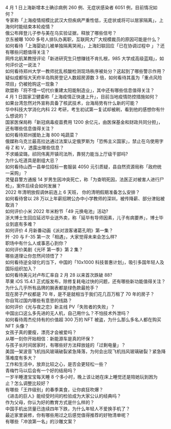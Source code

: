 4 月 1 日上海新增本土确诊病例 260 例、无症状感染者 6051 例，目前情况如何？  
专家称「上海疫情规模比武汉大但疾病严重性低，无症状或将可以居家隔离」，上海何时能结束本轮疫情？  
俄公布拜登儿子参与美在乌实验证据，释放了哪些信号？  
京东被曝 1000 多号人排队办离职，互联网大厂大规模裁员的原因可能是什么？  
如何看待「上海婴幼儿被单独隔离哭闹」，上海妇联回应「已在协调过程中 」？还有哪些问题值得关注？  
网传北航某教授评论「新进研究生只想赚钱不肯扎根，985 大学成高级蓝翔」，如何评价这一说法？  
如何看待郑州大学一教师扰乱核酸检测现场秩序被处分？这起到了哪些警示作用？  
疑似成都恒大天府半岛购房登记人数超房源数 3 倍，如何看待其虽为「重点风险项目」仍被抢购这一现象？  
欧盟称「将不惜一切代价重建太阳能制造业」，其中还有哪些信息值得关注？  
4 月 1 日国家卫健委称「上海疫情正快速上升」，目前当地疫情防控措施如何？  
如果台湾忽然对外宣称具备了核武技术，台海局势有什么新的可能？  
华中科技大学消化内科 22 考研，考生初试第一复试却被刷，看到他的感想你有什么想说的？  
国家医保局称「新冠病毒疫苗费用 1200 余亿元，由医保基金和财政共同分担」，还有哪些信息值得关注？  
如何看待郑州援助上海 800 吨蔬菜？  
俄媒称乌克兰最高拉达通过法案认定俄罗斯为「恐怖主义国家」，禁止在乌使用字母 Z 和 V，透露出哪些信息？  
不求婚梁璐，祁同伟离开镇司法所，靠努力能当上厅级干部吗?  
为什么吃道具是剧组大忌？  
如何看待山西一县单位招标一套服装 4050 元引质疑，县自然资源局称「政府统一采购」？  
灵璧县警方通报 14 岁男生因冲突死亡，称「为查明死因，法医正对被害人进行尸检」，案件后续会如何发展？  
2022 年清明放假调休前连上 6 天班， 你的清明假期准备怎么安排？  
如何看待曾以 28 万以上年薪招聘公办中小学教师的深圳，被传降薪、部分津贴被取消？  
如何评价小米 2022 年米粉节「49 元换电池」活动?  
浙大博士生回应延迟毕业送外卖，称「延毕有导师因素，儿子有病要养」，博士毕业到底有多难？  
如何评价 4 月新番动画《派对浪客诸葛孔明》第一集？  
歼 -20 与 F-35 第一次「相遇」，大家觉得未来会怎么样?  
职场中有什么人或事恶心到你？  
如何评价美剧《光环 第一季》第 2 集？  
哪些道理让你忽然间领悟了？  
如何看待逆全球化的当下，中国的「10x1000 科技普惠计划」，吸引多国年轻人及国际组织加入？  
如何看待美元对卢布汇率自 2 月 28 以来首次跌破 88?  
苹果 iOS 15.4.1 正式版发布，除修复耗电过快的问题，还有哪些新功能值得关注？  
为什么几乎所有品牌的腕表都是绿色款最抢手？  
现在房子产权都是 70 年，是不是就相当于我们花几百万租了 70 年的房子？  
你自驾过国内哪些有意思的线路？  
如何评价《光与夜之恋》新主线 PV「失败者的失败」？  
中国出口这么多先进的无人机，自己用什么？不怕技术外泄吗？  
如何看待周杰伦持有的价值超 300 万的 NFT 被盗，为什么那么多名人都在购买 NFT 头像？  
女孩子真的要瘦，漂亮才会被爱吗？  
从哪一刻你开始相信：新能源车是真的环保？  
与孩子长时间居家时，有哪些好方法释放娃的「过剩电量」？  
美国一架波音飞机挡风玻璃破裂紧急降落，为何会出现飞机挡风玻璃破裂？紧急降落难度有多大？  
工作和生活中，放弃比较之心，是否会更轻松一些？  
青梅竹马以后会有一个好的结局吗？  
一岁半睡渣宝宝每天睡 8 个多小时，晚上该让她在床上睡觉还是陪她玩到困为止？怎么调整比较好？  
有哪些「王炸级别」的春季美食，让你疯狂吹爆？  
《进击的巨人》能经受时间的检验成为大家公认的经典吗？  
作为父母，你认为好的教育方式是什么样的？  
中国手机出货量已连续四年下跌，为什么年轻人不爱换手机了？  
最近家里装修，你有哪些用过之后感觉值得推荐的好物清单呢？  
有哪些「冲浪第一名」的沙雕文案？  
